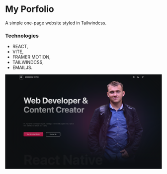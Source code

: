 # My Porfolio

A simple one-page website styled in Tailwindcss.

### Technologies

- REACT,
- VITE,
- FRAMER MOTION,
- TAILWINDCSS,
- EMAILJS.

![alt tag](./public/portfolio.png)
